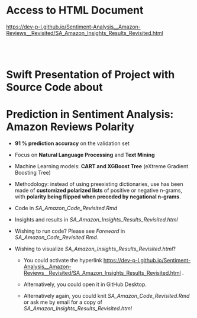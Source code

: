 # Access to HTML Document

https://dev-p-l.github.io/Sentiment-Analysis__Amazon-Reviews__Revisited/SA_Amazon_Insights_Results_Revisited.html

<br>
<br>

# Swift Presentation of Project with Source Code about 
# Prediction in Sentiment Analysis: Amazon Reviews Polarity

* **91 % prediction accuracy** on the validation set

* Focus on **Natural Language Processing** and **Text Mining**

* Machine Learning models: **CART and XGBoost Tree** (eXtreme Gradient Boosting Tree)

* Methodology: instead of using preexisting dictionaries, use has been made of **customized polarized lists** of positive or negative n-grams, with **polarity being flipped when preceded by negational n-grams**.

* Code in *SA_Amazon_Code_Revisited.Rmd* 

* Insights and results in *SA_Amazon_Insights_Results_Revisited.html*

* Wishing to run code? Please see *Foreword* in *SA_Amazon_Code_Revisited.Rmd*.

* Wishing to visualize *SA_Amazon_Insights_Results_Revisited.html*? 

  * You could activate the hyperlink https://dev-p-l.github.io/Sentiment-Analysis__Amazon-Reviews__Revisited/SA_Amazon_Insights_Results_Revisited.html .
  
  * Alternatively, you could open it in GitHub Desktop.

  * Alternatively again, you could knit *SA_Amazon_Code_Revisited.Rmd* or ask me by email for a copy of *SA_Amazon_Insights_Results_Revisited.html*
